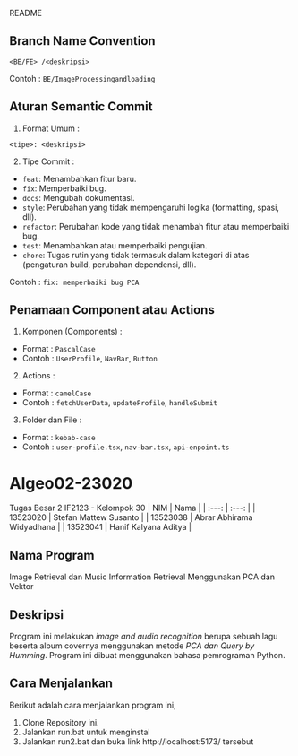 README
## Branch Name Convention
```
<BE/FE> /<deskripsi>
```

Contoh : `BE/ImageProcessingandloading`

## Aturan Semantic Commit

1. Format Umum :
```
<tipe>: <deskripsi>
```

2. Tipe Commit :
- `feat`: Menambahkan fitur baru.
- `fix`: Memperbaiki bug.
- `docs`: Mengubah dokumentasi.
- `style`: Perubahan yang tidak mempengaruhi logika (formatting, spasi, dll).
- `refactor`: Perubahan kode yang tidak menambah fitur atau memperbaiki bug.
- `test`: Menambahkan atau memperbaiki pengujian.
- `chore`: Tugas rutin yang tidak termasuk dalam kategori di atas (pengaturan build, perubahan dependensi, dll).

Contoh : `fix: memperbaiki bug PCA`

## Penamaan Component atau Actions

1. Komponen (Components) :
- Format : `PascalCase`
- Contoh : `UserProfile`, `NavBar`, `Button`

2. Actions : 
- Format : `camelCase`
- Contoh : `fetchUserData`, `updateProfile`, `handleSubmit`

3. Folder dan File :
- Format : `kebab-case`
- Contoh : `user-profile.tsx`, `nav-bar.tsx`, `api-enpoint.ts`

 # Algeo02-23020
Tugas Besar 2 IF2123 - Kelompok 30
| NIM | Nama |
| :---: | :---: |
| 13523020 | Stefan Mattew Susanto |
| 13523038 | Abrar Abhirama Widyadhana |
| 13523041 | Hanif Kalyana Aditya |

## Nama Program
Image Retrieval dan Music Information Retrieval Menggunakan PCA dan Vektor

## Deskripsi
Program ini melakukan <i>image and audio recognition</i> berupa sebuah lagu beserta album covernya menggunakan metode <i>PCA dan Query by Humming</i>. Program ini dibuat menggunakan bahasa pemrograman Python.

## Cara Menjalankan
Berikut adalah cara menjalankan program ini,
1. Clone Repository ini.
2. Jalankan run.bat untuk menginstal 
3. Jalankan run2.bat dan buka link  http://localhost:5173/ tersebut



